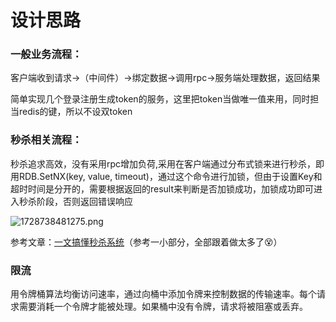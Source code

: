 # 设计思路

### 一般业务流程：

客户端收到请求->（中间件）->绑定数据->调用rpc->服务端处理数据，返回结果

简单实现几个登录注册生成token的服务，这里把token当做唯一值来用，同时担当redis的键，所以不设双token

### 秒杀相关流程：

秒杀追求高效，没有采用rpc增加负荷,采用在客户端通过分布式锁来进行秒杀，即用RDB.SetNX(key, value, timeout)，通过这个命令进行加锁，但由于设置Key和超时时间是分开的，需要根据返回的result来判断是否加锁成功，加锁成功即可进入秒杀阶段，否则返回错误响应

![1728738481275.png](https://img.picui.cn/free/2024/10/12/670a73c764f34.png)

参考文章：[一文搞懂秒杀系统](https://mp.weixin.qq.com/s/PfzMnMCNng9jxx169_WDSw)（参考一小部分，全部跟着做太多了😵）

### 限流

用令牌桶算法均衡访问速率，通过向桶中添加令牌来控制数据的传输速率。每个请求需要消耗一个令牌才能被处理。如果桶中没有令牌，请求将被阻塞或丢弃。

